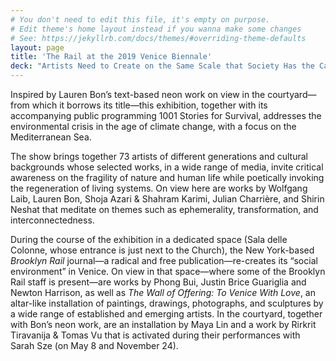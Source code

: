```yaml
---
# You don't need to edit this file, it's empty on purpose.
# Edit theme's home layout instead if you wanna make some changes
# See: https://jekyllrb.com/docs/themes/#overriding-theme-defaults
layout: page
title: 'The Rail at the 2019 Venice Biennale'
deck: "Artists Need to Create on the Same Scale that Society Has the Capacity to Destroy: Mare Nostrum"
---
```


<div class="lead font-sans-xl measure-4 text-light">Inspired by Lauren Bon’s text-based neon work on view in the courtyard—from which it borrows its title—this exhibition, together with its accompanying public programming 1001 Stories for Survival, addresses the environmental crisis in the age of climate change, with a focus on the Mediterranean Sea.</div>

The show brings together 73 artists of different generations and cultural backgrounds whose selected works, in a wide range of media, invite critical awareness on the fragility of nature and human life while poetically invoking the regeneration of living systems. On view here are works by Wolfgang Laib, Lauren Bon, Shoja Azari & Shahram Karimi, Julian Charrière, and Shirin Neshat that meditate on themes such as ephemerality, transformation, and interconnectedness.

During the course of the exhibition in a dedicated space (Sala delle Colonne, whose entrance is just next to the Church), the New York-based _Brooklyn Rail_ journal—a radical and free publication—re-creates its “social environment” in Venice. On view in that space—where some of the Brooklyn Rail staff is present—are works by Phong Bui, Justin Brice Guariglia and Newton Harrison, as well as _The Wall of Offering: To Venice With Love_, an altar-like installation of paintings, drawings, photographs, and sculptures by a wide range of established and emerging artists. In the courtyard, together with Bon’s neon work, are an installation by Maya Lin and a work by Rirkrit Tiravanija & Tomas Vu that is activated during their performances with Sarah Sze (on May 8 and November 24).
